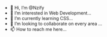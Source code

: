- 👋 Hi, I’m @Nzify
- 👀 I’m interested in Web Development...
- 🌱 I’m currently learning CSS...
- 💞️ I’m looking to collaborate on every area ...
- 📫 How to reach me here...

<!---
Nzify/Nzify is a ✨ special ✨ repository because its `README.md` (this file) appears on your GitHub profile.
You can click the Preview link to take a look at your changes.
--->
